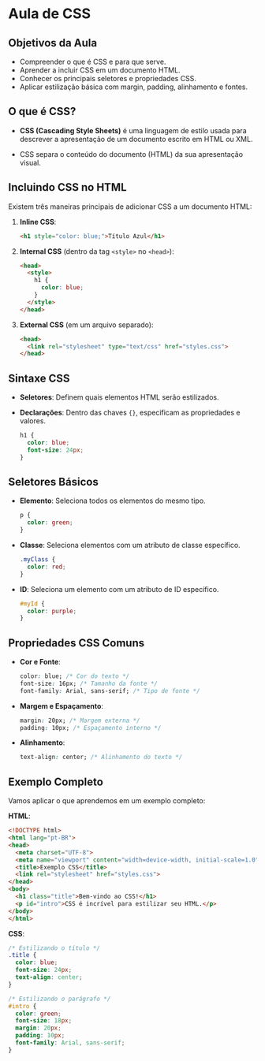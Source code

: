 # Aula de CSS

## Objetivos da Aula

- Compreender o que é CSS e para que serve.
- Aprender a incluir CSS em um documento HTML.
- Conhecer os principais seletores e propriedades CSS.
- Aplicar estilização básica com margin, padding, alinhamento e fontes.

## O que é CSS?

- **CSS (Cascading Style Sheets)** é uma linguagem de estilo usada para descrever a apresentação de um documento escrito em HTML ou XML.

- CSS separa o conteúdo do documento (HTML) da sua apresentação visual.

## Incluindo CSS no HTML

Existem três maneiras principais de adicionar CSS a um documento HTML:

1. **Inline CSS**:

    ```html
    <h1 style="color: blue;">Título Azul</h1>
    ```

2. **Internal CSS** (dentro da tag `<style>` no `<head>`):

    ```html
    <head>
      <style>
        h1 {
          color: blue;
        }
      </style>
    </head>
    ```

3. **External CSS** (em um arquivo separado):

    ```html
    <head>
      <link rel="stylesheet" type="text/css" href="styles.css">
    </head>
    ```

## Sintaxe CSS

- **Seletores**: Definem quais elementos HTML serão estilizados.
- **Declarações**: Dentro das chaves `{}`, especificam as propriedades e valores.

    ```css
    h1 {
      color: blue;
      font-size: 24px;
    }
    ```

## Seletores Básicos

- **Elemento**: Seleciona todos os elementos do mesmo tipo.

    ```css
    p {
      color: green;
    }
    ```

- **Classe**: Seleciona elementos com um atributo de classe específico.

    ```css
    .myClass {
      color: red;
    }
    ```

- **ID**: Seleciona um elemento com um atributo de ID específico.

    ```css
    #myId {
      color: purple;
    }
    ```

## Propriedades CSS Comuns

- **Cor e Fonte**:

    ```css
    color: blue; /* Cor do texto */
    font-size: 16px; /* Tamanho da fonte */
    font-family: Arial, sans-serif; /* Tipo de fonte */
    ```

- **Margem e Espaçamento**:

    ```css
    margin: 20px; /* Margem externa */
    padding: 10px; /* Espaçamento interno */
    ```

- **Alinhamento**:

    ```css
    text-align: center; /* Alinhamento do texto */
    ```

## Exemplo Completo

Vamos aplicar o que aprendemos em um exemplo completo:

**HTML**:

```html
<!DOCTYPE html>
<html lang="pt-BR">
<head>
  <meta charset="UTF-8">
  <meta name="viewport" content="width=device-width, initial-scale=1.0">
  <title>Exemplo CSS</title>
  <link rel="stylesheet" href="styles.css">
</head>
<body>
  <h1 class="title">Bem-vindo ao CSS!</h1>
  <p id="intro">CSS é incrível para estilizar seu HTML.</p>
</body>
</html>
```

**CSS**:

```css
/* Estilizando o título */
.title {
  color: blue;
  font-size: 24px;
  text-align: center;
}

/* Estilizando o parágrafo */
#intro {
  color: green;
  font-size: 18px;
  margin: 20px;
  padding: 10px;
  font-family: Arial, sans-serif;
}
```
